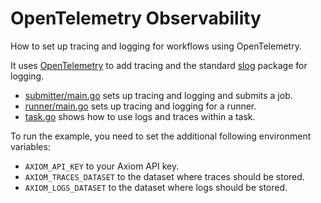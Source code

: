 # OpenTelemetry Observability

How to set up tracing and logging for workflows using OpenTelemetry.

It uses [OpenTelemetry](https://opentelemetry.io/) to add tracing and the standard [slog](https://pkg.go.dev/log/slog) package for logging.

- [submitter/main.go](submitter/main.go) sets up tracing and logging and submits a job.
- [runner/main.go](runner/main.go) sets up tracing and logging for a runner.
- [task.go](task.go) shows how to use logs and traces within a task.

To run the example, you need to set the additional following environment variables:

- `AXIOM_API_KEY` to your Axiom API key.
- `AXIOM_TRACES_DATASET` to the dataset where traces should be stored.
- `AXIOM_LOGS_DATASET` to the dataset where logs should be stored.
